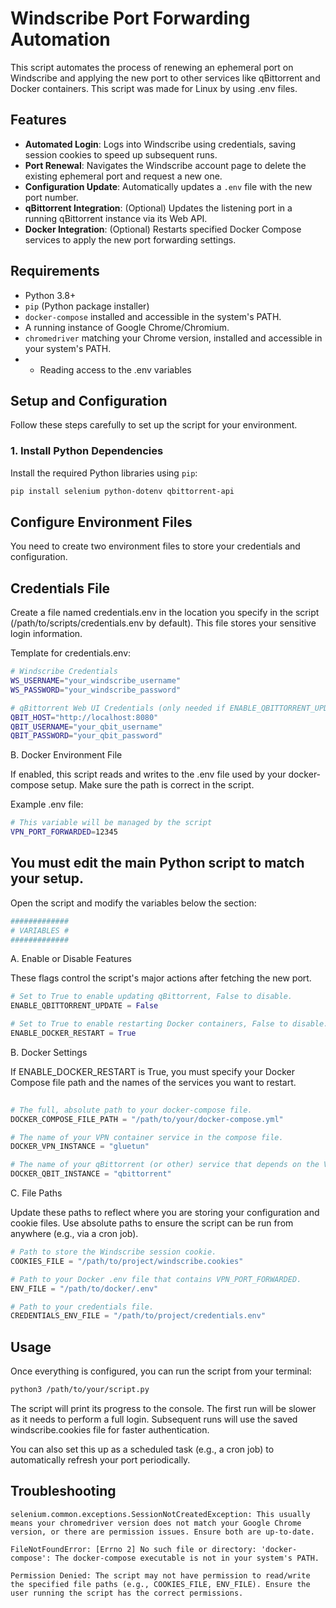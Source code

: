 # Windscribe Port Forwarding Automation

This script automates the process of renewing an ephemeral port on Windscribe and applying the new port to other services like qBittorrent and Docker containers. This script was made for Linux by using .env files.

## Features

-   **Automated Login**: Logs into Windscribe using credentials, saving session cookies to speed up subsequent runs.
-   **Port Renewal**: Navigates the Windscribe account page to delete the existing ephemeral port and request a new one.
-   **Configuration Update**: Automatically updates a `.env` file with the new port number.
-   **qBittorrent Integration**: (Optional) Updates the listening port in a running qBittorrent instance via its Web API.
-   **Docker Integration**: (Optional) Restarts specified Docker Compose services to apply the new port forwarding settings.

## Requirements

-   Python 3.8+
-   `pip` (Python package installer)
-   `docker-compose` installed and accessible in the system's PATH.
-   A running instance of Google Chrome/Chromium.
-   `chromedriver` matching your Chrome version, installed and accessible in your system's PATH.
-   - Reading access to the .env variables

## Setup and Configuration

Follow these steps carefully to set up the script for your environment.

### 1. Install Python Dependencies

Install the required Python libraries using `pip`:

```bash
pip install selenium python-dotenv qbittorrent-api
```


## Configure Environment Files

You need to create two environment files to store your credentials and configuration.
## Credentials File

Create a file named credentials.env in the location you specify in the script (/path/to/scripts/credentials.env by default). This file stores your sensitive login information.

Template for credentials.env:

```bash
# Windscribe Credentials
WS_USERNAME="your_windscribe_username"
WS_PASSWORD="your_windscribe_password"

# qBittorrent Web UI Credentials (only needed if ENABLE_QBITTORRENT_UPDATE is True)
QBIT_HOST="http://localhost:8080"
QBIT_USERNAME="your_qbit_username"
QBIT_PASSWORD="your_qbit_password"
```

B. Docker Environment File

If enabled, this script reads and writes to the .env file used by your docker-compose setup. Make sure the path is correct in the script.

Example .env file:

```bash
# This variable will be managed by the script
VPN_PORT_FORWARDED=12345
```

## You must edit the main Python script to match your setup.
Open the script and modify the variables below the section:
```python
#############
# VARIABLES #
#############
```

A. Enable or Disable Features

These flags control the script's major actions after fetching the new port.

```python
# Set to True to enable updating qBittorrent, False to disable.
ENABLE_QBITTORRENT_UPDATE = False

# Set to True to enable restarting Docker containers, False to disable.
ENABLE_DOCKER_RESTART = True
```
    
B. Docker Settings

If ENABLE_DOCKER_RESTART is True, you must specify your Docker Compose file path and the names of the services you want to restart.
```python
      
# The full, absolute path to your docker-compose file.
DOCKER_COMPOSE_FILE_PATH = "/path/to/your/docker-compose.yml"

# The name of your VPN container service in the compose file.
DOCKER_VPN_INSTANCE = "gluetun"

# The name of your qBittorrent (or other) service that depends on the VPN.
DOCKER_QBIT_INSTANCE = "qbittorrent"
```

C. File Paths

Update these paths to reflect where you are storing your configuration and cookie files. Use absolute paths to ensure the script can be run from anywhere (e.g., via a cron job).
```python      
# Path to store the Windscribe session cookie.
COOKIES_FILE = "/path/to/project/windscribe.cookies"

# Path to your Docker .env file that contains VPN_PORT_FORWARDED.
ENV_FILE = "/path/to/docker/.env"

# Path to your credentials file.
CREDENTIALS_ENV_FILE = "/path/to/project/credentials.env"
```

## Usage

Once everything is configured, you can run the script from your terminal:
```bash      
python3 /path/to/your/script.py
```


The script will print its progress to the console. The first run will be slower as it needs to perform a full login. Subsequent runs will use the saved windscribe.cookies file for faster authentication.

You can also set this up as a scheduled task (e.g., a cron job) to automatically refresh your port periodically.

## Troubleshooting

```
selenium.common.exceptions.SessionNotCreatedException: This usually means your chromedriver version does not match your Google Chrome version, or there are permission issues. Ensure both are up-to-date.

FileNotFoundError: [Errno 2] No such file or directory: 'docker-compose': The docker-compose executable is not in your system's PATH.

Permission Denied: The script may not have permission to read/write the specified file paths (e.g., COOKIES_FILE, ENV_FILE). Ensure the user running the script has the correct permissions.
```
